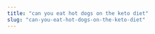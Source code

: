 ```yaml
---
title: "can you eat hot dogs on the keto diet"
slug: "can-you-eat-hot-dogs-on-the-keto-diet"
---
```


